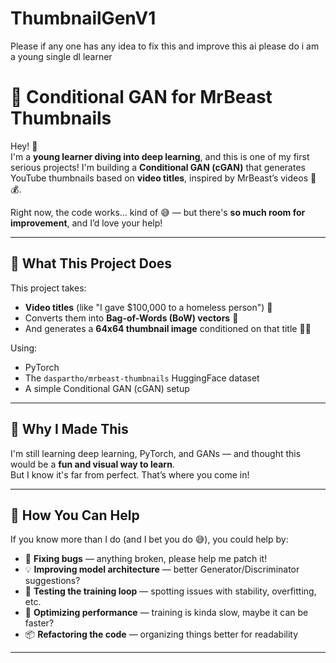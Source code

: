 # ThumbnailGenV1
Please if any one has any idea to fix this and improve this ai please do i am a young single dl learner
# 🎯 Conditional GAN for MrBeast Thumbnails

Hey! 👋  
I'm a **young learner diving into deep learning**, and this is one of my first serious projects! I'm building a **Conditional GAN (cGAN)** that generates YouTube thumbnails based on **video titles**, inspired by MrBeast’s videos 🎥💰.

Right now, the code works... kind of 😅 — but there's **so much room for improvement**, and I’d love your help!

---

## 🚧 What This Project Does

This project takes:
- **Video titles** (like "I gave $100,000 to a homeless person") 📝
- Converts them into **Bag-of-Words (BoW) vectors** 💬
- And generates a **64x64 thumbnail image** conditioned on that title 🧠🎨

Using:
- PyTorch
- The `daspartho/mrbeast-thumbnails` HuggingFace dataset
- A simple Conditional GAN (cGAN) setup

---

## 🧠 Why I Made This

I'm still learning deep learning, PyTorch, and GANs — and thought this would be a **fun and visual way to learn**.  
But I know it's far from perfect. That’s where you come in!

---

## 🙏 How You Can Help

If you know more than I do (and I bet you do 😅), you could help by:

- 🔧 **Fixing bugs** — anything broken, please help me patch it!
- 💡 **Improving model architecture** — better Generator/Discriminator suggestions?
- 🧪 **Testing the training loop** — spotting issues with stability, overfitting, etc.
- 🚀 **Optimizing performance** — training is kinda slow, maybe it can be faster?
- 📦 **Refactoring the code** — organizing things better for readability

---
